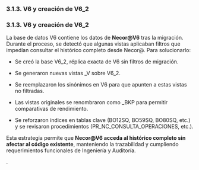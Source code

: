 ### 3.1.3. V6 y creación de V6_2

### 3.1.3. V6 y creación de V6_2

La base de datos V6 contiene los datos de **Necor@V6** tras la migración. Durante el proceso, se detectó que algunas vistas aplicaban filtros que impedían consultar el histórico completo desde Necor@. Para solucionarlo:

- Se creó la base V6_2, réplica exacta de V6 sin filtros de migración.

- Se generaron nuevas vistas \_V sobre V6_2.

- Se reemplazaron los sinónimos en V6 para que apunten a estas vistas no filtradas.

- Las vistas originales se renombraron como \_BKP para permitir comparativas de rendimiento.

- Se reforzaron índices en tablas clave (BO12SQ, BO59SQ, BO80SQ, etc.) y se revisaron procedimientos (PR_NC_CONSULTA_OPERACIONES, etc.).

Esta estrategia permite que **Necor@V6 acceda al histórico completo sin afectar al código existente**, manteniendo la trazabilidad y cumpliendo requerimientos funcionales de Ingeniería y Auditoría.

.

